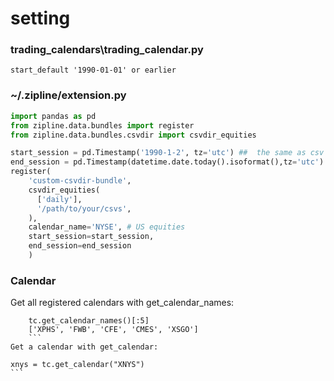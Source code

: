 
# setting

### trading_calendars\trading_calendar.py  
	start_default '1990-01-01' or earlier
	
### ~/.zipline/extension.py 
```python
import pandas as pd
from zipline.data.bundles import register
from zipline.data.bundles.csvdir import csvdir_equities

start_session = pd.Timestamp('1990-1-2', tz='utc') ##  the same as csv data date
end_session = pd.Timestamp(datetime.date.today().isoformat(),tz='utc')
register(
	'custom-csvdir-bundle',
	csvdir_equities(
	  ['daily'],
	  '/path/to/your/csvs',
	),
	calendar_name='NYSE', # US equities
	start_session=start_session,
	end_session=end_session
	)
```

### Calendar    
Get all registered calendars with get_calendar_names:
```
	tc.get_calendar_names()[:5]
	['XPHS', 'FWB', 'CFE', 'CMES', 'XSGO']
	```
Get a calendar with get_calendar:
```
	xnys = tc.get_calendar("XNYS")
	```
